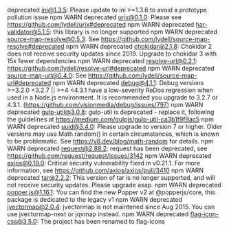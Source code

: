 deprecated ini@1.3.5: Please update to ini >=1.3.6 to avoid a prototype pollution issue
npm WARN deprecated urix@0.1.0: Please see https://github.com/lydell/urix#deprecated
npm WARN deprecated har-validator@5.1.5: this library is no longer supported
npm WARN deprecated source-map-resolve@0.5.3: See https://github.com/lydell/source-map-resolve#deprecated
npm WARN deprecated chokidar@2.1.8: Chokidar 2 does not receive security updates since 2019. Upgrade to chokidar 3 with 15x fewer dependencies
npm WARN deprecated resolve-url@0.2.1: https://github.com/lydell/resolve-url#deprecated
npm WARN deprecated source-map-url@0.4.0: See https://github.com/lydell/source-map-url#deprecated
npm WARN deprecated debug@4.1.1: Debug versions >=3.2.0 <3.2.7 || >=4 <4.3.1 have a low-severity ReDos regression when used in a Node.js environment. It is recommended 
you upgrade to 3.2.7 or 4.3.1. (https://github.com/visionmedia/debug/issues/797)
npm WARN deprecated gulp-util@3.0.8: gulp-util is deprecated - replace it, following the guidelines at https://medium.com/gulpjs/gulp-util-ca3b1f9f9ac5
npm WARN deprecated uuid@3.4.0: Please upgrade  to version 7 or higher.  Older versions may use Math.random() in certain circumstances, which is known to be problematic.  See https://v8.dev/blog/math-random for details.
npm WARN deprecated request@2.88.2: request has been deprecated, see https://github.com/request/request/issues/3142
npm WARN deprecated axios@0.19.0: Critical security vulnerability fixed in v0.21.1. For more information, see https://github.com/axios/axios/pull/3410
npm WARN deprecated tar@2.2.2: This version of tar is no longer supported, and will not receive security updates. Please upgrade asap.
npm WARN deprecated popper.js@1.16.1: You can find the new Popper v2 at @popperjs/core, this package is dedicated to the legacy v1
npm WARN deprecated jvectormap@2.0.4: jvectormap is not maintened since Aug 2015. You can use jvectormap-next or jqvmap instead.
npm WARN deprecated flag-icon-css@3.5.0: The project has been renamed to flag-icons